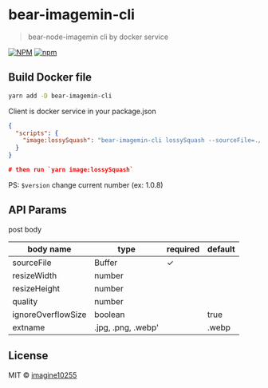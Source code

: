 # bear-imagemin-cli

> bear-node-imagemin cli by docker service

[![NPM](https://img.shields.io/npm/v/bear-node-imagemin.svg)](https://www.npmjs.com/package/bear-node-imagemin)
[![npm](https://img.shields.io/npm/dm/bear-node-imagemin.svg)](https://www.npmjs.com/package/bear-node-imagemin)


## Build Docker file

```bash
yarn add -D bear-imagemin-cli
```

Client is docker service
in your package.json
```json
{
  "scripts": {
    "image:lossySquash": "bear-imagemin-cli lossySquash --sourceFile=./example/source.png --saveFile=./example/lossySquash/image_1024.png --resizeWith=width"
  }
}

# then run `yarn image:lossySquash`
```

PS: `$version` change current number (ex: 1.0.8)


## API Params

post body

body name    | type               | required | default | 
-------------|--------------------|----------|---------|
sourceFile   | Buffer             | ✓        | 
resizeWidth   | number             |
resizeHeight   | number       |
quality   | number             |
ignoreOverflowSize   | boolean     |          | true     
extname   | .jpg, .png, .webp' |          | .webp   |


## License

MIT © [imagine10255](https://github.com/imagine10255)
